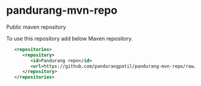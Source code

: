 pandurang-mvn-repo
==================

Public maven repository

To use this repository add below Maven repository.
```xml
   <repositories>
      <repository>
         <id>Pandurang repo</id>
         <url>https://github.com/pandurangpatil/pandurang-mvn-repo/raw/master/releases</url>
      </repository>
   </repositories>
```
